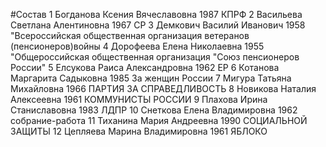 #Состав
1 Богданова Ксения Вячеславовна 1987 КПРФ
2 Васильева Светлана Алентиновна 1967 СР
3 Демкович Василий Иванович 1958 \"Всероссийская общественная организация ветеранов (пенсионеров)войны
4 Дорофеева Елена Николаевна 1955 \"Общероссийская общественная организация \"Союз пенсионеров России\"
5 Елсукова Раиса Александровна 1962 ЕР
6 Котанова Маргарита Садыковна 1985 За женщин России
7 Мигура Татьяна Михайловна 1966 ПАРТИЯ ЗА СПРАВЕДЛИВОСТЬ
8 Новикова Наталия Алексеевна 1961 КОММУНИСТЫ РОССИИ
9 Плахова Ирина Станиславовна 1983 ЛДПР
10 Снеткова Елена Владимировна 1962 собрание-работа
11 Тиханина Мария Андреевна 1990 СОЦИАЛЬНОЙ ЗАЩИТЫ
12 Цепляева Марина Владимировна 1961 ЯБЛОКО
